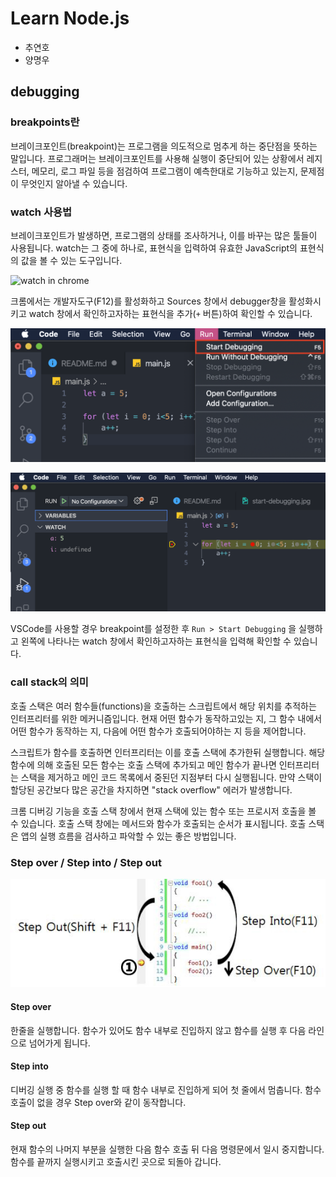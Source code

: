 # Learn Node.js

- 추연호
- 양명우

## debugging

### breakpoints란

브레이크포인트(breakpoint)는 프로그램을 의도적으로 멈추게 하는 중단점을 뜻하는 말입니다. 프로그래머는 브레이크포인트를 사용해 실행이 중단되어 있는 상황에서 레지스터, 메모리, 로그 파일 등을 점검하여 프로그램이 예측한대로 기능하고 있는지, 문제점이 무엇인지 알아낼 수 있습니다.

### watch 사용법

브레이크포인트가 발생하면, 프로그램의 상태를 조사하거나, 이를 바꾸는 많은 툴들이 사용됩니다. watch는 그 중에 하나로, 표현식을 입력하여 유효한 JavaScript의 표현식의 값을 볼 수 있는 도구입니다.

![watch in chrome](https://developers.google.com/web/tools/chrome-devtools/javascript/imgs/watch.svg)

크롬에서는 개발자도구(F12)를 활성화하고 Sources 창에서 debugger창을 활성화시키고 watch 창에서 확인하고자하는 표현식을 추가(`+` 버튼)하여 확인할 수 있습니다.

![VSCode start debugging](/images/start-debugging.jpg)

![VSCode debugger](/images/vscode-debugger.jpg)

VSCode를 사용할 경우 breakpoint를 설정한 후 `Run > Start Debugging` 을 실행하고 왼쪽에 나타나는 watch 창에서 확인하고자하는 표현식을 입력해 확인할 수 있습니다.

### call stack의 의미

호출 스택은 여러 함수들(functions)을 호출하는 스크립트에서 해당 위치를 추적하는 인터프리터를 위한 메커니즘입니다. 현재 어떤 함수가 동작하고있는 지, 그 함수 내에서 어떤 함수가 동작하는 지, 다음에 어떤 함수가 호출되어야하는 지 등을 제어합니다.

스크립트가 함수를 호출하면 인터프리터는 이를 호출 스택에 추가한뒤 실행합니다. 해당 함수에 의해 호출된 모든 함수는 호출 스택에 추가되고 메인 함수가 끝나면 인터프리터는 스택을 제거하고 메인 코드 목록에서 중된던 지점부터 다시 실행됩니다. 만약 스택이 할당된 공간보다 많은 공간을 차지하면 "stack overflow" 에러가 발생합니다.

크롬 디버깅 기능을 호출 스택 창에서 현재 스택에 있는 함수 또는 프로시저 호출을 볼 수 있습니다. 호출 스택 창에는 메서드와 함수가 호출되는 순서가 표시됩니다. 호출 스택은 앱의 실행 흐름을 검사하고 파악할 수 있는 좋은 방법입니다.

### Step over / Step into / Step out

![debugging step](images/debugging-step.jpg)

#### Step over

한줄을 실행합니다. 함수가 있어도 함수 내부로 진입하지 않고 함수를 실행 후 다음 라인으로 넘어가게 됩니다.

#### Step into

디버깅 실행 중 함수를 실행 할 때 함수 내부로 진입하게 되어 첫 줄에서 멈춥니다. 함수 호출이 없을 경우 Step over와 같이 동작합니다. 

#### Step out

현재 함수의 나머지 부분을 실행한 다음 함수 호출 뒤 다음 명령문에서 일시 중지합니다. 함수를 끝까지 실행시키고 호출시킨 곳으로 되돌아 갑니다.
